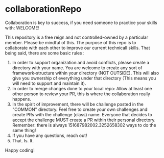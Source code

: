 # collaborationRepo
Collaboration is key to success, if you need someone to practice your skills with: WELCOME! 

This repository is a free reign and not controlled-owned by a particular member. Please be mindful of this. The purpose of this repo is to collaborate with each other to improve our current technicall skills. That being said, there are some basic rules :
1. In order to support organization and avoid conflicts, please create a directory with your name. You are welcome to create any sort of framework-structure within your directory (NOT OUTSIDE). This will also give you ownership of everything under that directory (This means you will need to support and maintain it).
2. In order to merge changes done to your local repo: Allow at least one other person to review your PR, this is where the collaboration really happens.
3. In the spirit of improvement, there will be challenge posted in the "COMMON" directory. Feel free to create your own challenges and create PRs with the challenge (class) name. Everyone that decides to accept the challenge MUST create a PR within their personal directory. Remember: there is always 151687982002.3252658302 ways to do the same thing!
4. If you have any questions, reach out!
5. That. Is. It. 

Happy coding!
